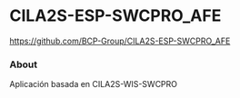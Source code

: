 CILA2S-ESP-SWCPRO_AFE
====================

https://github.com/BCP-Group/CILA2S-ESP-SWCPRO_AFE

### About

Aplicación basada en CILA2S-WIS-SWCPRO
